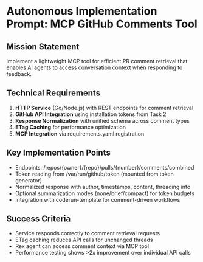 # Autonomous Implementation Prompt: MCP GitHub Comments Tool

## Mission Statement
Implement a lightweight MCP tool for efficient PR comment retrieval that enables AI agents to access conversation context when responding to feedback.

## Technical Requirements
1. **HTTP Service** (Go/Node.js) with REST endpoints for comment retrieval
2. **GitHub API Integration** using installation tokens from Task 2
3. **Response Normalization** with unified schema across comment types  
4. **ETag Caching** for performance optimization
5. **MCP Integration** via requirements.yaml registration

## Key Implementation Points
- Endpoints: /repos/{owner}/{repo}/pulls/{number}/comments/combined
- Token reading from /var/run/github/token (mounted from token generator)
- Normalized response with author, timestamps, content, threading info
- Optional summarization modes (none/brief/compact) for token budgets
- Integration with coderun-template for comment-driven workflows

## Success Criteria
- Service responds correctly to comment retrieval requests
- ETag caching reduces API calls for unchanged threads
- Rex agent can access comment context via MCP tool
- Performance testing shows >2x improvement over individual API calls